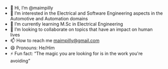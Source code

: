 - 👋 Hi, I’m @maimpilly
- 👀 I’m interested in the Electrical and Software Engineering aspects in the Automotive and Automation domains
- 🌱 I’m currently learning M.Sc in Electrical Engineering
- 💞️ I’m looking to collaborate on topics that have an impact on human lives
- 📫 How to reach me maimpilly@gmail.com
- 😄 Pronouns: He/Him
- ⚡ Fun fact: “The magic you are looking for is in the work you're avoiding”

<!---
maimpilly/maimpilly is a ✨ special ✨ repository because its `README.md` (this file) appears on your GitHub profile.
You can click the Preview link to take a look at your changes.
--->
